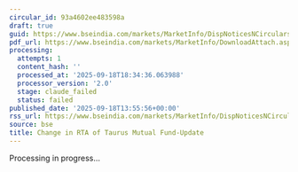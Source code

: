 ```yaml
---
circular_id: 93a4602ee483598a
draft: true
guid: https://www.bseindia.com/markets/MarketInfo/DispNoticesNCirculars.aspx?Noticeid={A3A812C7-5343-492E-8DFF-FBCA0F5E8645}&noticeno=20250918-49&dt=09/18/2025&icount=49&totcount=63&flag=0
pdf_url: https://www.bseindia.com/markets/MarketInfo/DownloadAttach.aspx?id=20250918-49&attachedId=b5274685-63fd-49ba-9451-0b17f10ea59c
processing:
  attempts: 1
  content_hash: ''
  processed_at: '2025-09-18T18:34:36.063988'
  processor_version: '2.0'
  stage: claude_failed
  status: failed
published_date: '2025-09-18T13:55:56+00:00'
rss_url: https://www.bseindia.com/markets/MarketInfo/DispNoticesNCirculars.aspx?Noticeid={A3A812C7-5343-492E-8DFF-FBCA0F5E8645}&noticeno=20250918-49&dt=09/18/2025&icount=49&totcount=63&flag=0
source: bse
title: Change in RTA of Taurus Mutual Fund-Update
---
```


Processing in progress...